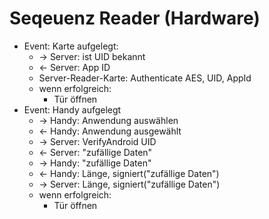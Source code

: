 # Seqeuenz Reader (Hardware)
- Event: Karte aufgelegt:
    - -> Server: ist UID bekannt
    - <- Server: App ID 
    - Server-Reader-Karte: Authenticate AES, UID, AppId
    - wenn erfolgreich:
        - Tür öffnen
- Event: Handy aufgelegt
    - -> Handy: Anwendung auswählen
    - <- Handy: Anwendung ausgewählt
    - -> Server: VerifyAndroid UID
    - <- Server: "zufällige Daten"
    - -> Handy: "zufällige Daten"
    - <- Handy: Länge, signiert("zufällige Daten")
    - -> Server: Länge, signiert("zufällige Daten")
    - wenn erfolgreich:
        - Tür öffnen